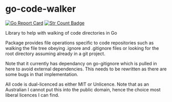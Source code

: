 # go-code-walker

[![Go Report Card](https://goreportcard.com/badge/github.com/boyter/go-code-walker)](https://goreportcard.com/report/github.com/boyter/go-code-walker)
[![Str Count Badge](https://sloc.xyz/github/boyter/go-code-walker/)](https://github.com/boyter/go-code-walker/)

Library to help with walking of code directories in Go

Package provides file operations specific to code repositories such as walking the file tree obeying .ignore and .gitignore files
or looking for the root directory assuming already in a git project.

Note that it currently has dependancy on go-gitignore which is pulled in here to avoid external dependencies. This needs to be rewritten
as there are some bugs in that implementation.

All code is dual-licenced as either MIT or Unlicence.
Note that as an Australian I cannot put this into the public domain, hence the choice most liberal licences I can find.

